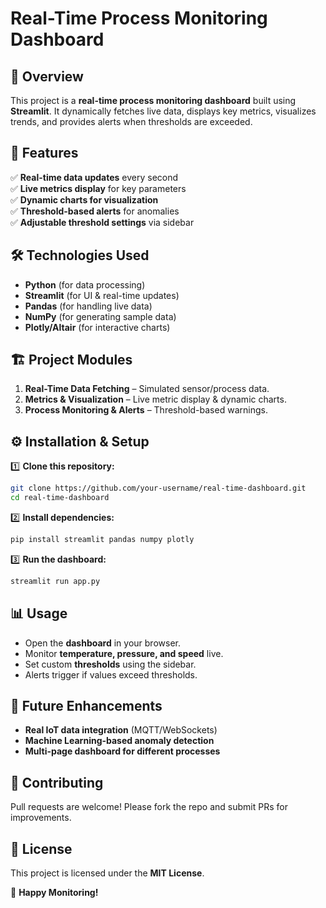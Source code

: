 # Real-Time Process Monitoring Dashboard

## 📌 Overview
This project is a **real-time process monitoring dashboard** built using **Streamlit**. It dynamically fetches live data, displays key metrics, visualizes trends, and provides alerts when thresholds are exceeded.

## 🚀 Features
✅ **Real-time data updates** every second  
✅ **Live metrics display** for key parameters  
✅ **Dynamic charts for visualization**  
✅ **Threshold-based alerts** for anomalies  
✅ **Adjustable threshold settings** via sidebar  

## 🛠️ Technologies Used
- **Python** (for data processing)
- **Streamlit** (for UI & real-time updates)
- **Pandas** (for handling live data)
- **NumPy** (for generating sample data)
- **Plotly/Altair** (for interactive charts)

## 🏗️ Project Modules
1. **Real-Time Data Fetching** – Simulated sensor/process data.
2. **Metrics & Visualization** – Live metric display & dynamic charts.
3. **Process Monitoring & Alerts** – Threshold-based warnings.

## ⚙️ Installation & Setup
1️⃣ **Clone this repository:**
```bash
git clone https://github.com/your-username/real-time-dashboard.git
cd real-time-dashboard
```

2️⃣ **Install dependencies:**
```bash
pip install streamlit pandas numpy plotly
```

3️⃣ **Run the dashboard:**
```bash
streamlit run app.py
```

## 📊 Usage
- Open the **dashboard** in your browser.
- Monitor **temperature, pressure, and speed** live.
- Set custom **thresholds** using the sidebar.
- Alerts trigger if values exceed thresholds.

## 🔧 Future Enhancements
- **Real IoT data integration** (MQTT/WebSockets)
- **Machine Learning-based anomaly detection**
- **Multi-page dashboard for different processes**

## 🤝 Contributing
Pull requests are welcome! Please fork the repo and submit PRs for improvements.

## 📜 License
This project is licensed under the **MIT License**.

🚀 **Happy Monitoring!**
